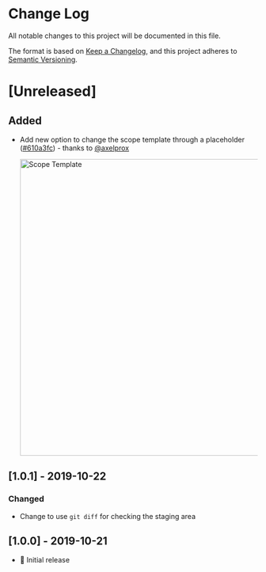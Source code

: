 # Change Log

All notable changes to this project will be documented in this file.

The format is based on [Keep a Changelog](https://keepachangelog.com/en/1.0.0/),
and this project adheres to [Semantic Versioning](https://semver.org/spec/v2.0.0.html).

# [Unreleased]

## Added

- Add new option to change the scope template through a placeholder ([#610a3fc](https://github.com/nitayneeman/vscode-git-semantic-commit/commit/610a3fc9550b4a88fcea06741c3cd6602a2051d3)) - thanks to [@axelprox](https://github.com/axelprox) <p><img src="https://github.com/nitayneeman/vscode-git-semantic-commit/blob/master/images/examples/settings/scope-template.gif?raw=true" width="600" alt="Scope Template"></p>

## [1.0.1] - 2019-10-22

### Changed

- Change to use `git diff` for checking the staging area

## [1.0.0] - 2019-10-21

- 🎉 Initial release
